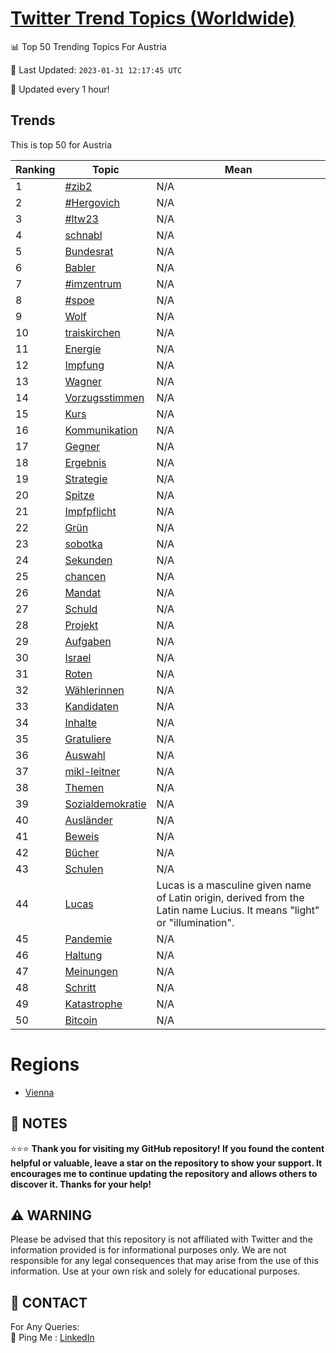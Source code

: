 [Twitter Trend Topics (Worldwide)](https://github.com/ErcinDedeoglu/Twitter-Trend-Topics)
==========


📊 Top 50 Trending Topics For Austria

📆 Last Updated: `2023-01-31 12:17:45 UTC`

🔧 Updated every 1 hour!


## Trends

This is top 50 for Austria

| Ranking | Topic | Mean |
| ------- | ------------ | ------------ |
| 1 | [#zib2](http://twitter.com/search?q=%23zib2) | N/A |
| 2 | [#Hergovich](http://twitter.com/search?q=%23Hergovich) | N/A |
| 3 | [#ltw23](http://twitter.com/search?q=%23ltw23) | N/A |
| 4 | [schnabl](http://twitter.com/search?q=schnabl) | N/A |
| 5 | [Bundesrat](http://twitter.com/search?q=Bundesrat) | N/A |
| 6 | [Babler](http://twitter.com/search?q=Babler) | N/A |
| 7 | [#imzentrum](http://twitter.com/search?q=%23imzentrum) | N/A |
| 8 | [#spoe](http://twitter.com/search?q=%23spoe) | N/A |
| 9 | [Wolf](http://twitter.com/search?q=Wolf) | N/A |
| 10 | [traiskirchen](http://twitter.com/search?q=traiskirchen) | N/A |
| 11 | [Energie](http://twitter.com/search?q=Energie) | N/A |
| 12 | [Impfung](http://twitter.com/search?q=Impfung) | N/A |
| 13 | [Wagner](http://twitter.com/search?q=Wagner) | N/A |
| 14 | [Vorzugsstimmen](http://twitter.com/search?q=Vorzugsstimmen) | N/A |
| 15 | [Kurs](http://twitter.com/search?q=Kurs) | N/A |
| 16 | [Kommunikation](http://twitter.com/search?q=Kommunikation) | N/A |
| 17 | [Gegner](http://twitter.com/search?q=Gegner) | N/A |
| 18 | [Ergebnis](http://twitter.com/search?q=Ergebnis) | N/A |
| 19 | [Strategie](http://twitter.com/search?q=Strategie) | N/A |
| 20 | [Spitze](http://twitter.com/search?q=Spitze) | N/A |
| 21 | [Impfpflicht](http://twitter.com/search?q=Impfpflicht) | N/A |
| 22 | [Grün](http://twitter.com/search?q=Gr%c3%bcn) | N/A |
| 23 | [sobotka](http://twitter.com/search?q=sobotka) | N/A |
| 24 | [Sekunden](http://twitter.com/search?q=Sekunden) | N/A |
| 25 | [chancen](http://twitter.com/search?q=chancen) | N/A |
| 26 | [Mandat](http://twitter.com/search?q=Mandat) | N/A |
| 27 | [Schuld](http://twitter.com/search?q=Schuld) | N/A |
| 28 | [Projekt](http://twitter.com/search?q=Projekt) | N/A |
| 29 | [Aufgaben](http://twitter.com/search?q=Aufgaben) | N/A |
| 30 | [Israel](http://twitter.com/search?q=Israel) | N/A |
| 31 | [Roten](http://twitter.com/search?q=Roten) | N/A |
| 32 | [Wählerinnen](http://twitter.com/search?q=W%c3%a4hlerinnen) | N/A |
| 33 | [Kandidaten](http://twitter.com/search?q=Kandidaten) | N/A |
| 34 | [Inhalte](http://twitter.com/search?q=Inhalte) | N/A |
| 35 | [Gratuliere](http://twitter.com/search?q=Gratuliere) | N/A |
| 36 | [Auswahl](http://twitter.com/search?q=Auswahl) | N/A |
| 37 | [mikl-leitner](http://twitter.com/search?q=mikl-leitner) | N/A |
| 38 | [Themen](http://twitter.com/search?q=Themen) | N/A |
| 39 | [Sozialdemokratie](http://twitter.com/search?q=Sozialdemokratie) | N/A |
| 40 | [Ausländer](http://twitter.com/search?q=Ausl%c3%a4nder) | N/A |
| 41 | [Beweis](http://twitter.com/search?q=Beweis) | N/A |
| 42 | [Bücher](http://twitter.com/search?q=B%c3%bccher) | N/A |
| 43 | [Schulen](http://twitter.com/search?q=Schulen) | N/A |
| 44 | [Lucas](http://twitter.com/search?q=Lucas) | Lucas is a masculine given name of Latin origin, derived from the Latin name Lucius. It means "light" or "illumination". |
| 45 | [Pandemie](http://twitter.com/search?q=Pandemie) | N/A |
| 46 | [Haltung](http://twitter.com/search?q=Haltung) | N/A |
| 47 | [Meinungen](http://twitter.com/search?q=Meinungen) | N/A |
| 48 | [Schritt](http://twitter.com/search?q=Schritt) | N/A |
| 49 | [Katastrophe](http://twitter.com/search?q=Katastrophe) | N/A |
| 50 | [Bitcoin](http://twitter.com/search?q=Bitcoin) | N/A |



# Regions

* [Vienna](</Austria/Vienna.md>)



## 📝 NOTES

⭐⭐⭐ **Thank you for visiting my GitHub repository! If you found the content helpful or valuable, leave a star on the repository to show your support. It encourages me to continue updating the repository and allows others to discover it. Thanks for your help!**


## ⚠️ WARNING

Please be advised that this repository is not affiliated with Twitter and the information provided is for informational purposes only. We are not responsible for any legal consequences that may arise from the use of this information. Use at your own risk and solely for educational purposes.


## 📨 CONTACT

 For Any Queries:  
            🏓 Ping Me : [LinkedIn](https://www.linkedin.com/in/ercindedeoglu/)
